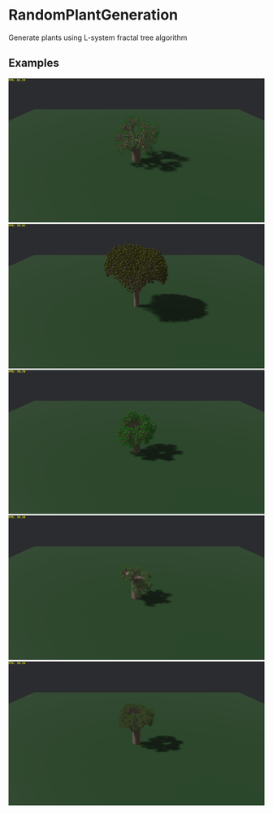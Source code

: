 # RandomPlantGeneration


Generate plants using L-system fractal tree algorithm

## Examples

![](screenshots/screenshot-0.png)
![](screenshots/screenshot-1.png)
![](screenshots/screenshot-2.png)
![](screenshots/screenshot-3.png)
![](screenshots/screenshot-4.png)
